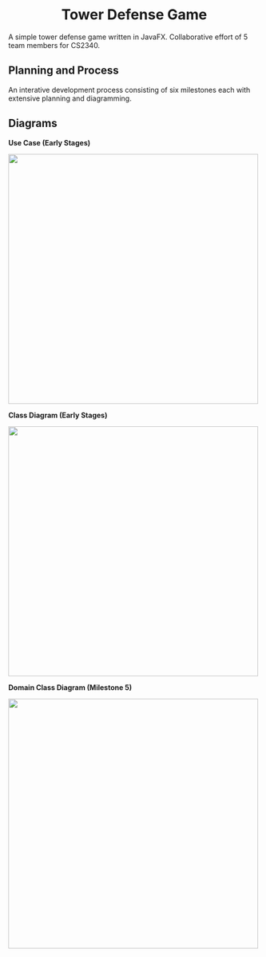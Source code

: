 <h1 align="center">
  Tower Defense Game
</h1>

A simple tower defense game written in JavaFX. Collaborative effort of 5 team members for CS2340.

## Planning and Process

An interative development process consisting of six milestones each with extensive planning and diagramming.

## Diagrams

**Use Case (Early Stages)**

<img src="https://user-images.githubusercontent.com/51475015/149680331-52f3a9b0-8039-45f5-a163-80eea2b8c731.png" width="500" />

**Class Diagram (Early Stages)**

<img src="https://user-images.githubusercontent.com/51475015/149680395-764367e5-489a-44ed-a25c-4f16444f11cc.png" width="500" />

**Domain Class Diagram (Milestone 5)**

<img src="https://user-images.githubusercontent.com/51475015/149680331-52f3a9b0-8039-45f5-a163-80eea2b8c731.png" width="500" />
